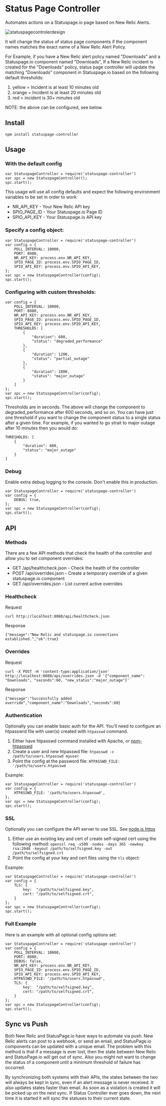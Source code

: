 # Status Page Controller
Automates actions on a Statuspage.io page based on New Relic Alerts. 

![statuspagecontrolerdesign](https://cloud.githubusercontent.com/assets/3926730/17302336/c955254c-57e9-11e6-8ed9-af3062e0cd07.png)

It will change the status of status page components if the component names matches the exact name of a New Relic Alert Policy.

For Example, if you have a New Relic alert policy named "Downloads" and a Statuspage.io component named "Downloads",
If a New Relic incident is created for the "Downloads" policy, status page controller will update the matching
"Downloads" component in Statuspage.io based on the following default thresholds:

1. yellow = Incident is at least 10 minutes old
2. orange = Incident is at least 20 minutes old
3. red = incident is 30+ minutes old

NOTE: the above can be configured, see below.

## Install

    npm install statuspage-controller

## Usage

### With the default config

    var StatuspageController = require('statuspage-controller')
    var spc = new StatuspageController();
    spc.start();
      
This usage will use all config defaults and expect the following environment variables to be set in order to work:
* NR_API_KEY - Your New Relic API key
* SPIO_PAGE_ID - Your Statuspage.io Page ID
* SPIO_API_KEY - Your Statuspage.io API key

### Specify a config object:

    var StatuspageController = require('statuspage-controller')
    var config = {
        POLL_INTERVAL: 10000,
        PORT: 8080,
        NR_API_KEY: process.env.NR_API_KEY,
        SPIO_PAGE_ID: process.env.SPIO_PAGE_ID,
        SPIO_API_KEY: process.env.SPIO_API_KEY,
    };
    var spc = new StatuspageController(config);
    spc.start();
    
### Configuring with custom thresholds:

    var config = {
        POLL_INTERVAL: 10000,
        PORT: 8080,
        NR_API_KEY: process.env.NR_API_KEY,
        SPIO_PAGE_ID: process.env.SPIO_PAGE_ID,
        SPIO_API_KEY: process.env.SPIO_API_KEY,
        THRESHOLDS: [
            {
                "duration": 600,
                "status": "degraded_performance"
            },
            {
                "duration": 1200,
                "status": "partial_outage"
            },
            {
                "duration": 1800,
                "status": "major_outage"
            }
        ]
    };
    var spc = new StatuspageController(config);
    spc.start();

Thresholds are in seconds.  The above will change the component to degraded_performance after 600 seconds, and so on.
You can have just one threshold if you want to change the component status to a single status after a given time. 
For example, if you wanted to go strait to major outage after 10 minutes then you would do:

    THRESHOLDS: [
        {
            "duration": 600,
            "status": "major_outage"
        }
    ]
    
### Debug
Enable extra debug logging to the console.  Don't enable this in production.

    var StatuspageController = require('statuspage-controller')
    var config = {
        DEBUG: true,
    };
    var spc = new StatuspageController(config);
    spc.start();
    

## API
### Methods
There are a few API methods that check the health of the controller
and allow you to set component overrides: 

* GET /api/healthcheck.json - Check the health of the controller
* POST /api/overrides.json - Create a temporary override of a given statuspage.io component
* GET /api/overrides.json - List current active overrides

### Healthcheck
Request

    curl http://localhost:8080/api/healthcheck.json
    
Response

    {"message":"New Relic and statuspage.io connections established.","ok":true}

### Overrides
Request

    curl -X POST -H 'content-type:application/json' http://localhost:8080/api/overrides.json -d '{"component_name": "Downloads", "seconds":60, "new_status":"major_outage"}'
    
Response

    {"message":"Successfully added override","component_name":"Downloads","seconds":60}

### Authentication
Optionally you can enable basic auth for the API.  You'll need to configure an htpasswrd file with user(s) created with `htpasswd` command.

1. Either have htpasswd command installed with Apache, or [npm-htpasswd](https://www.npmjs.com/package/htpasswd)
2. Create a user and new htpasswd file: `htpasswd -c /path/to/users.htpasswd myuser`
3. Point the config at the password file: `HTPASSWD_FILE: '/path/to/users.htpasswd`

Example:

    var StatuspageController = require('statuspage-controller')
    var config = {
        HTPASSWD_FILE: '/path/to/users.htpasswd',
    };
    var spc = new StatuspageController(config);
    spc.start();

### SSL
Optionally you can configure the API server to use SSL.  See [node.js https](https://nodejs.org/api/https.html#https_https_createserver_options_requestlistener)
 
1. Either use an existing key and cert of create self-signed cert using the following method:
`openssl req -x509 -nodes -days 365 -newkey rsa:2048 -keyout /path/to/selfsigned.key -out /path/to/selfsigned.crt`
2. Point the config at your key and cert files using the `tls` object:

Example:

    var StatuspageController = require('statuspage-controller')
    var config = {
        TLS: {
            key:  "/path/to/selfsigned.key",
            cert: "/path/to/selfsigned.crt",
        }
    };
    var spc = new StatuspageController(config);
    spc.start();

### Full Example
Here is an example with all optional config options set:

    var StatuspageController = require('statuspage-controller')
    var config = {
        POLL_INTERVAL: 10000,
        PORT: 8080,
        DEBUG: false,
        NR_API_KEY: process.env.NR_API_KEY,
        SPIO_PAGE_ID: process.env.SPIO_PAGE_ID,
        SPIO_API_KEY: process.env.SPIO_API_KEY,
        HTPASSWD_FILE: '/path/to/users.htpasswd',
        TLS: {
            key:  "/path/to/selfsigned.key",
            cert: "/path/to/selfsigned.crt",
        }
    };
    var spc = new StatuspageController(config);
    spc.start();

## Sync vs Push
Both New Relic and StatusPage.io have ways to automate via push.  New Relic alerts can post to a webhook, or send an email, and StatusPage.io components can be updated with a unique email.  The problem with this method is that if a message is ever lost, then the state between New Relic and StatusPage.io will get out of sync. Also you might not want to change the status of a component until a minimum threshold of failure has occurred.

By synchronizing both systems with their APIs, the states between the two will always be kept in sync, even if an alert message is never received.  It also updates states faster than email.  As soon as a violation is created it will be picked up on the next sync.  If Status Controller ever goes down, the next time it is started it will sync the statuses to their current state.

